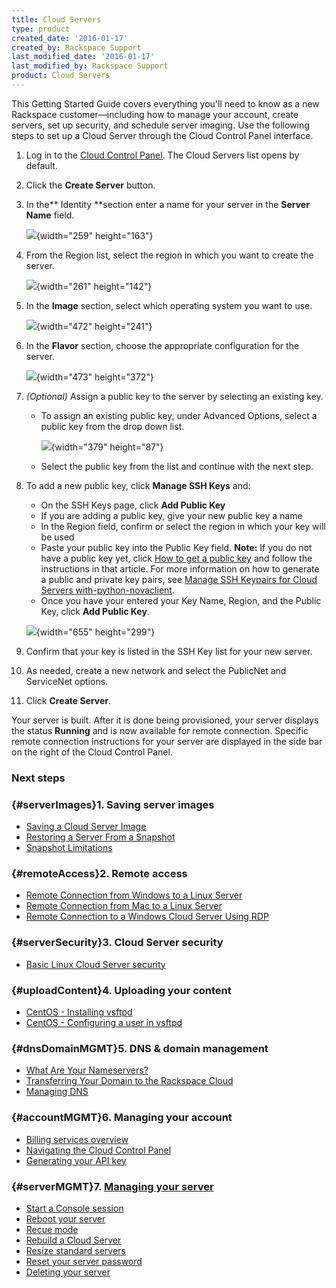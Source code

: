 ```yaml
---
title: Cloud Servers
type: product
created_date: '2016-01-17'
created_by: Rackspace Support
last_modified_date: '2016-01-17'
last_modified_by: Rackspace Support
product: Cloud Servers
---
```


This Getting Started Guide covers everything you'll need to know as a
new Rackspace customer&mdash;including how to manage your account, create
servers, set up security, and schedule server imaging.
Use the following steps to set up a Cloud Server through the Cloud
Control Panel interface.

1.  Log in to the [Cloud Control
    Panel](https://mycloud.rackspace.com). The Cloud Servers list opens
    by default.
2.  Click the **Create Server** button.
3.  In the** Identity **section enter a name for your server in
    the **Server Name** field.

      ![](https://8026b2e3760e2433679c-fffceaebb8c6ee053c935e8915a3fbe7.ssl.cf2.rackcdn.com/field/image/Screen%20Shot%202015-01-14%20at%209.12.15%20AM.png){width="259"
    height="163"}

4.  From the Region list, select the region in which you want to create
    the server.

    ![](https://8026b2e3760e2433679c-fffceaebb8c6ee053c935e8915a3fbe7.ssl.cf2.rackcdn.com/field/image/Screen%20Shot%202015-01-14%20at%209.13.25%20AM.png){width="261"
    height="142"}
     
5.  In the **Image** section, select which operating system you want to
    use.

    ![](https://8026b2e3760e2433679c-fffceaebb8c6ee053c935e8915a3fbe7.ssl.cf2.rackcdn.com/field/image/Screen%20Shot%202015-01-14%20at%209.15.30%20AM.png){width="472"
    height="241"}
     
6.  In the **Flavor** section, choose the appropriate configuration for
    the server.

    ![](https://8026b2e3760e2433679c-fffceaebb8c6ee053c935e8915a3fbe7.ssl.cf2.rackcdn.com/field/image/Screen%20Shot%202015-01-14%20at%209.16.55%20AM.png){width="473"
    height="372"}
7.  *(Optional)* Assign a public key to the server by selecting an
    existing key.
     
    -   To assign an existing public key, under Advanced Options, select
        a public key from the drop down list.

        ![](https://8026b2e3760e2433679c-fffceaebb8c6ee053c935e8915a3fbe7.ssl.cf2.rackcdn.com/field/image/Screen%20Shot%202015-01-14%20at%209.18.41%20AM.png){width="379"
        height="87"}

    -   Select the public key from the list and continue with the
        next step.

8.  To add a new public key, click **Manage SSH Keys** and:

    -   On the SSH Keys page, click **Add Public Key**
    -   If you are adding a public key, give your new public key a name
    -   In the Region field, confirm or select the region in which your
        key will be used
    -   Paste your public key into the Public Key field.
        **Note:** If you do not have a public key yet, click [How to get
        a public
        key](/how-to/connecting-to-a-server-using-ssh-on-linux-or-mac-os)
        and follow the instructions in that article.
                  For more information on how to generate a public and
        private key pairs, see
                  [Manage SSH Keypairs for Cloud Servers
        with-python-novaclient](/how-to/manage-ssh-key-pairs-for-cloud-servers-with-python-novaclient).
    -   Once you have your entered your Key Name, Region, and the Public
        Key, click **Add Public Key**.


    ![](https://8026b2e3760e2433679c-fffceaebb8c6ee053c935e8915a3fbe7.ssl.cf2.rackcdn.com/field/image/Screen%20Shot%202015-01-14%20at%209.30.59%20AM.png){width="655"
    height="299"}
     
9.  Confirm that your key is listed in the SSH Key list for your new
    server.
     
10. As needed, create a new network and select the PublicNet and
    ServiceNet options.
     
11. Click **Create Server**.


Your server is built. After it is done being provisioned, your server
displays the status **Running** and is now available for remote
connection. Specific remote connection instructions for your server are 
displayed in the side bar on the right of the Cloud Control Panel.

 

### Next steps

### [](){#serverImages}1. Saving server images

-   [Saving a Cloud Server
    Image](/how-to/rackspace-cloud-essentials-4-restoring-cloud-server-saved-image)
-   [Restoring a Server From a
    Snapshot](/how-to/rackspace-cloud-essentials-4-restoring-cloud-server-saved-image)
-   [Snapshot
    Limitations](/how-to/rackspace-cloud-essentials-4-cloud-server-snapshot-limitations)

### [](){#remoteAccess}2. Remote access

-   [Remote Connection from Windows to a Linux
    Server](/knowledge_center/index.php/Logging_in_via_Putty)
-   [Remote Connection from Mac to a Linux
    Server](/knowledge_center/Mac_to_Linux_using_iTerm)
-   [Remote Connection to a Windows Cloud Server Using
    RDP](/how-to/log-in-to-your-server-via-rdp-windows)

### [](){#serverSecurity}3. Cloud Server security

-   [Basic Linux Cloud Server
    security](/how-to/rackspace-cloud-essentials-3-basic-cloud-server-security)[](/knowledge_center/index.php/Creating_an_Inbound_Port_Allow_Rule_for_Windows_Firewall_%28Windows_2008%29)

### [](){#uploadContent}4. Uploading your content

-   [CentOS - Installing
    vsftpd](/knowledge_center/index.php/CentOS_-_Installing_vsftpd)
-   [CentOS - Configuring a user in
    vsftpd](/knowledge_center/index.php/CentOS_-_Configuring_a_user_in_vsftpd)

### [](){#dnsDomainMGMT}5. DNS & domain management

-   [What Are Your
    Nameservers?](/knowledge_center/index.php/nameservers)
-   [Transferring Your Domain to the Rackspace
    Cloud](/how-to/transferring-your-domain-to-Rackspace-Cloud)
-   [Managing DNS](/knowledge_center/index.php/Managing_DNS)

### [](){#accountMGMT}6. Managing your account

-   [Billing services
    overview](/how-to/rackspace-cloud-essentials-1-billing-services-overview)
-   [Navigating the Cloud Control
    Panel](/how-to/navigating-the-cloud-control-panel)
-   [Generating your API
    key](/how-to/rackspace-cloud-essentials-1-generating-your-api-key-0)

### [](){#serverMGMT}7. [Managing your server](/how-to/rackspace-cloud-essentials-managing-your-server)

-   [Start a Console
    session](/how-to/managing-your-server-start-a-console-session)
-   [Reboot your
    server](/how-to/managing-your-server-reboot-your-server)
-   [Recue
    mode](/how-to/managing-your-server-rescue-mode)
-   [Rebuild a Cloud
    Server](/how-to/managing-your-server-rebuild-a-cloud-server)
-   [Resize standard
    servers](/how-to/managing-your-server-resizing-standard-servers)
-   [Reset your server
    password](/how-to/managing-your-server-reset-your-server-password)
-   [Deleting your
    server](/how-to/managing-your-server-deleting-your-server)
